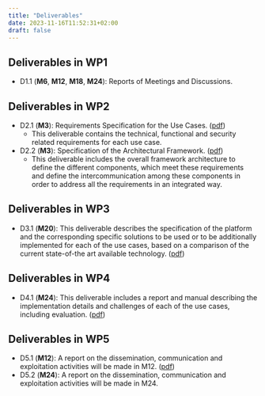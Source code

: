 ```yaml
---
title: "Deliverables"
date: 2023-11-16T11:52:31+02:00
draft: false
---
```


## Deliverables in WP1

* D1.1 (**M6**, **M12**, **M18**, **M24**): Reports of Meetings and Discussions.


## Deliverables in WP2

* D2.1 (**M3**): Requirements Specification for the Use Cases. ([pdf](/files/D2.1.pdf))
  * This deliverable contains the technical, functional and security related requirements for each use case. 
* D2.2 (**M3**): Specification of the Architectural Framework. ([pdf](/files/D2.2.pdf))
  * This deliverable includes the overall framework architecture to define the different components, which meet these requirements and define the intercommunication among these components in order to address all the requirements in an integrated way.

## Deliverables in WP3

* D3.1 (**M20**): This deliverable describes the specification of the platform and the corresponding specific solutions to be used or to be additionally implemented for each of the use cases, based on a comparison of the current state-of-the art available technology. ([pdf](/files/D3.1.pdf))


## Deliverables in WP4

* D4.1 (**M24**): This deliverable includes a report and manual describing the implementation details and challenges of each of the use cases, including evaluation. ([pdf](/files/D4.1.pdf))

## Deliverables in WP5

* D5.1 (**M12**): A report on the dissemination, communication and exploitation activities will be made in M12. ([pdf](/files/D5.1.pdf))
* D5.2 (**M24**): A report on the dissemination, communication and exploitation activities will be made in M24.

